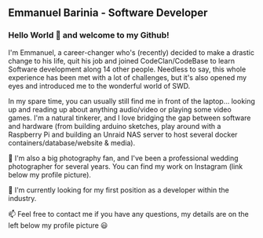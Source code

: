 ## Emmanuel Barinia - Software Developer

### Hello World 👋 and welcome to my Github!

I'm Emmanuel, a career-changer who's (recently) decided to make a drastic change to his life, quit his job and joined CodeClan/CodeBase to learn Software development along 14 other people. Needless to say, this whole experience has been met with a lot of challenges, but it's also opened my eyes and introduced me to the wonderful world of SWD.

In my spare time, you can usually still find me in front of the laptop... looking up and reading up about anything audio/video or playing some video games. I'm a natural tinkerer, and I love bridging the gap between software and hardware (from building arduino sketches, play around with a Raspberry Pi and building an Unraid NAS server to host several docker containers/database/website & media).

📸 I'm also a big photography fan, and I've been a professional wedding photographer for several years. You can find my work on Instagram (link below my profile picture).

🤔 I'm currently looking for my first position as a developer within the industry.

📫 Feel free to contact me if you have any questions, my details are on the left below my profile picture 😃


<!--
**ebarinia/ebarinia** is a ✨ _special_ ✨ repository because its `README.md` (this file) appears on your GitHub profile.

Here are some ideas to get you started:

- 🔭 I’m currently working on ...
- 🌱 I’m currently learning ...
- 👯 I’m looking to collaborate on ...
-  I’m looking for help with ...
- 💬 Ask me about ...
-  How to reach me: ...
- 😄 Pronouns: ...
- ⚡ Fun fact: ...
-->
